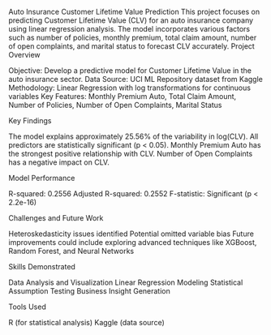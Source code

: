 Auto Insurance Customer Lifetime Value Prediction
This project focuses on predicting Customer Lifetime Value (CLV) for an auto insurance company using linear regression analysis. The model incorporates various factors such as number of policies, monthly premium, total claim amount, number of open complaints, and marital status to forecast CLV accurately.
Project Overview

Objective: Develop a predictive model for Customer Lifetime Value in the auto insurance sector.
Data Source: UCI ML Repository dataset from Kaggle
Methodology: Linear Regression with log transformations for continuous variables
Key Features: Monthly Premium Auto, Total Claim Amount, Number of Policies, Number of Open Complaints, Marital Status

Key Findings

The model explains approximately 25.56% of the variability in log(CLV).
All predictors are statistically significant (p < 0.05).
Monthly Premium Auto has the strongest positive relationship with CLV.
Number of Open Complaints has a negative impact on CLV.

Model Performance

R-squared: 0.2556
Adjusted R-squared: 0.2552
F-statistic: Significant (p < 2.2e-16)

Challenges and Future Work

Heteroskedasticity issues identified
Potential omitted variable bias
Future improvements could include exploring advanced techniques like XGBoost, Random Forest, and Neural Networks

Skills Demonstrated

Data Analysis and Visualization
Linear Regression Modeling
Statistical Assumption Testing
Business Insight Generation

Tools Used

R (for statistical analysis)
Kaggle (data source)
